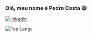 ### Olá, meu nome é Pedro Costa 😄

[![linkedln](https://img.shields.io/badge/LinkedIn-0077B5?style=for-the-badge&logo=linkedin&logoColor=white)](https://www.linkedin.com/in/pedro-conceição1/)

![Top Langs](https://github-readme-stats.vercel.app/api/top-langs/?username=dev-pedr0&layout=compact)
